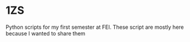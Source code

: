 # 1ZS
 Python scripts for my first semester at FEI. These script are mostly here because I wanted to share them
